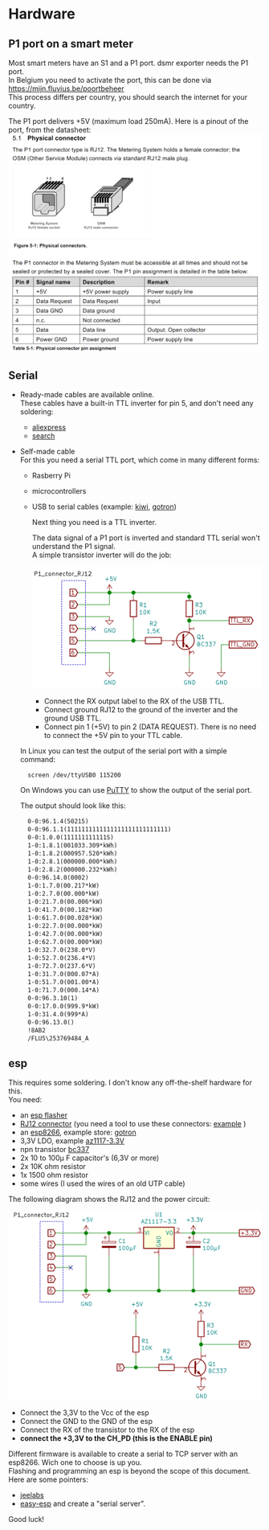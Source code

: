 # Hardware
## P1 port on a smart meter

Most smart meters have an S1 and a P1 port. dsmr exporter needs the P1 port.  
In Belgium you need to activate the port, this can be done via https://mijn.fluvius.be/poortbeheer  
This process differs per country, you should search the internet for your country.

The P1 port delivers +5V (maximum load 250mA). Here is a pinout of the port, from the datasheet:
![p1 connector](p1_rj12_connector.png)


## Serial

- Ready-made cables are available online.  
  These cables have a built-in TTL inverter for pin 5, and don't need any soldering:
    - [aliexpress](https://nl.aliexpress.com/item/32945187155.html) 
    - [search](https://duckduckgo.com/?q=dsmr+p1+cable)  

- Self-made cable  
  For this you need a serial TTL port, which come in many different forms:
  - Rasberry Pi
  - microcontrollers
  - USB to serial cables (example: [kiwi](https://www.kiwi-electronics.nl/usb-to-ttl-serial-kabel), [gotron](https://www.gotron.be/ft232-usb-naar-ttl-adapter-3-3-5v.html))

    Next thing you need is a TTL inverter.
 
    The data signal of a P1 port is inverted and standard TTL serial won't understand the P1 signal.  
    A simple transistor inverter will do the job:

    ![inverter](ttl_inverter.png)

    - Connect the RX output label to the RX of the USB TTL.
    - Connect ground RJ12 to the ground of the inverter and the ground USB TTL.
    - Connect pin 1 (+5V) to pin 2 (DATA REQUEST). There is no need to connect the +5V pin to your TTL cable.

  In Linux you can test the output of the serial port with a simple command:

        screen /dev/ttyUSB0 115200

  On Windows you can use [PuTTY](https://www.chiark.greenend.org.uk/~sgtatham/putty/latest.html) to show the output of the serial port.

  The output should look like this:

        0-0:96.1.4(50215)
        0-0:96.1.1(1111111111111111111111111111)
        0-0:1.0.0(111111111111S)
        1-0:1.8.1(001033.309*kWh)
        1-0:1.8.2(000957.520*kWh)
        1-0:2.8.1(000000.000*kWh)
        1-0:2.8.2(000000.232*kWh)
        0-0:96.14.0(0002)
        1-0:1.7.0(00.217*kW)
        1-0:2.7.0(00.000*kW)
        1-0:21.7.0(00.006*kW)
        1-0:41.7.0(00.182*kW)
        1-0:61.7.0(00.028*kW)
        1-0:22.7.0(00.000*kW)
        1-0:42.7.0(00.000*kW)
        1-0:62.7.0(00.000*kW)
        1-0:32.7.0(238.0*V)
        1-0:52.7.0(236.4*V)
        1-0:72.7.0(237.6*V)
        1-0:31.7.0(000.07*A)
        1-0:51.7.0(001.00*A)
        1-0:71.7.0(000.14*A)
        0-0:96.3.10(1)
        0-0:17.0.0(999.9*kW)
        1-0:31.4.0(999*A)
        0-0:96.13.0()
        !8AB2
        /FLU5\253769484_A

## esp

This requires some soldering. I don't know any off-the-shelf hardware for this.  
You need:
- an [esp flasher](https://www.instructables.com/ESP-01-Programmer-Hack-the-Easy-One-/)
- [RJ12 connector](https://www.reichelt.de/modular-stecker-rj12-kontakte-6-bestueckt-6-mp-6-6-p12707.html?CCOUNTRY=445&LANGUAGE=de&trstct=pos_12&nbc=1&&r=1) (you need a tool to use these connectors: [example](https://www.reichelt.de/crimpzange-fuer-modular-rj11-rj12-rj45-gb-77146-p293078.html?&trstct=pos_4&nbc=1) )
- an [esp8266](https://en.wikipedia.org/wiki/ESP8266), example store: [gotron](https://www.gotron.be/catalogsearch/result/?q=ESP8266)
- 3,3V LDO, example [az1117-3.3V](https://uk.farnell.com/diodes-inc/az1117d-3-3tre1/ldo-fixed-3-3v-1a-40-to-125deg/dp/3483077?st=az1117%203.3)
- npn transistor [bc337](https://uk.farnell.com/search?st=bc337)
- 2x 10 to 100µ F capacitor's (6,3V or more)
- 2x 10K ohm resistor
- 1x 1500 ohm resistor
- some wires (I used the wires of an old UTP cable)

The following diagram shows the RJ12 and the power circuit:

![esp](esp+inverter.png)
- Connect the 3,3V to the Vcc of the esp
- Connect the GND to the GND of the esp
- Connect the RX of the transistor to the RX of the esp
- **connect the +3,3V to the CH_PD (this is the ENABLE pin)**
 
Different firmware is available to create a serial to TCP server with an esp8266. Wich one to choose is up you.  
Flashing and programming an esp is beyond the scope of this document. Here are some pointers:
- [jeelabs](https://github.com/jeelabs/esp-link#serial-bridge)
- [easy-esp](https://espeasy.readthedocs.io/en/latest/Reference/Flashing.html) and create a "serial server".

Good luck!
